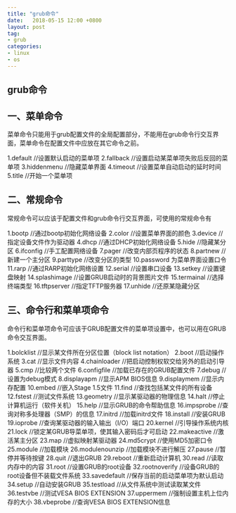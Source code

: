 ```yaml
---
title: "grub命令"
date:   2018-05-15 12:00 +0800
layout: post
tag: 
- grub
categories:
- linux
- os
---
```


grub命令
------


## 一、菜单命令

菜单命令只能用于grub配置文件的全局配置部分，不能用在grub命令行交互界面，菜单命令在配置文件中应放在其它命令之前。
           
1.default //设置默认启动的菜单项
2.fallback //设置启动某菜单项失败后反回的菜单项
3.hiddenmenu //隐藏菜单界面
4.timeout //设置菜单自动启动的延时时间
5.title //开始一个菜单项

## 二、常规命令

常规命令可以应该于配置文件和grub命令行交互界面，可使用的常规命令有

1.bootp //通过bootp初始化网络设备
2.color //设置菜单界面的颜色
3.device //指定设备文件作为驱动器
4.dhcp //通过DHCP初始化网络设备
5.hide //隐藏某分区
6.ifconfig //手工配置网络设备
7.pager //改变内部页程序的状态
8.partnew //新建一个主分区
9.parttype //改变分区的类型
10.password 为菜单界面设置口令
11.rarp //通过RARP初始化网络设置
12.serial //设置串口设备
13.setkey //设置键盘映射
14.splashimage //设置GRUB启动时的背景图片文件
15.termainal //选择终端类型
16.tftpserver //指定TFTP服务器
17.unhide //还原某隐藏分区

## 三、命令行和菜单项命令

命令行和菜单项命令可应该于GRUB配置文件的菜单项设置中，也可以用在GRUB命令交互界面。

1.bolcklist //显示某文件所在分区位置（block list notation）
2.boot //启动操作系统
3.cat //显示文件内容
4.chainloader //把启动控制权软交给另外的启动引导器
5.cmp //比较两个文件
6.configfile //加载已存在的GRUB配置文件
7.debug //设置为debug模式
8.displayapm //显示APM BIOS信息
9.displaymem //显示内存配置
10.embed //嵌入Stage 1.5文件
11.find //查找包括某文件的所有设备
12.fstest //测试文件系统
13.geometry //显示某驱动器的物理信息
14.halt //停止计算机运行（软件关机）
15.help //显示GRUB的命令帮助信息
16.impsprobe //查询对称多处理器（SMP）的信息
17.initrd //加载initrd文件
18.install //安装GRUB
19.ioprobe //查询某驱动器的输入输出（I/O）端口
20.kernel //引导操作系统内核
21.lock //锁定某GRUB导菜单项，使其输入密码后才可启动
22.makeactive //激活某主分区
23.map //虚拟映射某驱动器
24.md5crypt //使用MD5加密口令
25.module //加载模块
26.modulenounzip //加载模块不进行解压
27.pause //暂停并等待按键
28.quit //退出GRUB
29.reboot //重新启动计算机
30.read //读取内存中的内容
31.root //设置GRUB的root设备
32.rootnoverify //设备GRUB的root设备但不装载文件系统
33.savedefault //保存当前的启动菜单项为默认启动
34.setup //自动安装GRUB
35.testload //从文件系统中测试读取某文件
36.testvbe //测试VESA BIOS EXTENSION
37.uppermem //强制设置主机上位内存的大小
38.vbeprobe //查询VESA BIOS EXTENSION信息 </p>
